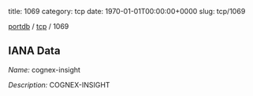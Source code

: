 title: 1069
category: tcp
date: 1970-01-01T00:00:00+0000
slug: tcp/1069

[portdb](/) / [tcp](/category/tcp.html) / 1069


## IANA Data

_Name:_ cognex-insight

_Description:_ COGNEX-INSIGHT

